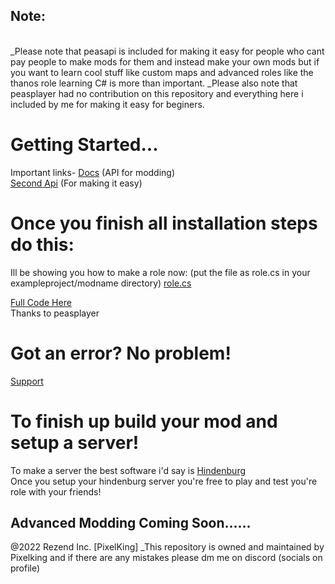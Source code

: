 ## Note:
<br>
_Please note that peasapi is included for making it easy for people who cant pay people to make mods for them  and instead make your own mods but if you want to learn cool stuff like custom maps and advanced roles like the thanos role learning C# is more than important.
_Please also note that peasplayer had no contribution on this repository and everything here i included by me for making it easy for beginers.

# Getting Started...
Important links-
[Docs](docs.reactor.gg) (API for modding) 
<br>
[Second Api](https://docs.peasplayer.tk/among-us-lessons/) (For making it easy) 
# Once you finish all installation steps do this:
Ill be showing you how to make a role now:
(put the file as role.cs in your exampleproject/modname directory)
[role.cs](https://github.com/PixelDev990/Among-Us-Modding/blob/main/AU-Modding%20Src/Roles/ExampleImposter.cs)

[Full Code Here](https://github.com/Peasplayer/ExampleAmongUsMod/blob/master/ExampleMod/)
<br>
Thanks to peasplayer 

# Got an error? No problem!
[Support](reactor.gg)
# To finish up build your mod and setup a server!

To make a server the best software i'd say is [Hindenburg](https://github.com/SkeldJS/Hindenburg)
<br>
Once you setup your hindenburg server you're free to play and test you're role with your friends!

## Advanced Modding Coming Soon......

@2022 Rezend Inc. [PixelKing]
_This repository is owned and maintained by Pixelking and if there are any mistakes please dm me on discord (socials on profile)
